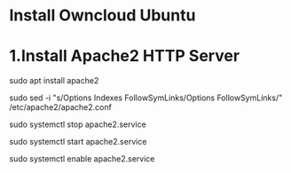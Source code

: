 # Install Owncloud Ubuntu

# 1.Install Apache2 HTTP Server

sudo apt install apache2

sudo sed -i "s/Options Indexes FollowSymLinks/Options FollowSymLinks/" /etc/apache2/apache2.conf

sudo systemctl stop apache2.service

sudo systemctl start apache2.service

sudo systemctl enable apache2.service



